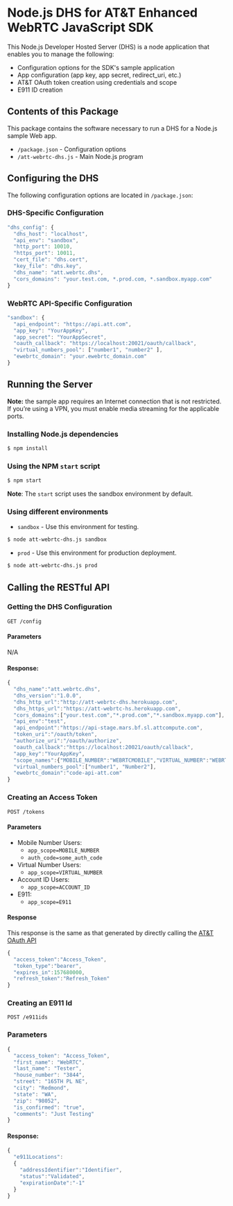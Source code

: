 # Node.js DHS for AT&T Enhanced WebRTC JavaScript SDK

This Node.js Developer Hosted Server (DHS) is a node application that enables you to manage the following:
  * Configuration options for the SDK's sample application
  * App configuration (app key, app secret, redirect_uri, etc.)
  * AT&T OAuth token creation using credentials and scope
  * E911 ID creation

## Contents of this Package

This package contains the software necessary to run a DHS for
a Node.js sample Web app.

- `/package.json` - Configuration options
- `/att-webrtc-dhs.js` - Main Node.js program

## Configuring the DHS

The following configuration options are located in `/package.json`:

### DHS-Specific Configuration

```javascript
"dhs_config": {
  "dhs_host": "localhost",
  "api_env": "sandbox",
  "http_port": 10010,
  "https_port": 10011,
  "cert_file": "dhs.cert",
  "key_file": "dhs.key",
  "dhs_name": "att.webrtc.dhs",
  "cors_domains": "your.test.com, *.prod.com, *.sandbox.myapp.com"
}
```
### WebRTC API-Specific Configuration

```javascript
"sandbox": {
  "api_endpoint": "https://api.att.com",
  "app_key": "YourAppKey",
  "app_secret": "YourAppSecret",
  "oauth_callback": "https://localhost:20021/oauth/callback",
  "virtual_numbers_pool": ["number1", "number2" ],
  "ewebrtc_domain": "your.ewebrtc_domain.com"
}
```

## Running the Server

**Note:** the sample app requires an Internet connection that is not restricted. If you’re using a VPN, you must enable media streaming for the applicable ports.

### Installing Node.js dependencies

```bash
$ npm install
```

### Using the NPM `start` script

```bash
$ npm start
```

**Note**: The `start` script uses the sandbox environment by default.

### Using different environments

  * `sandbox` - Use this environment for testing.

  ```bash
  $ node att-webrtc-dhs.js sandbox
  ```

  * `prod` - Use this environment for production deployment.

  ```bash
  $ node att-webrtc-dhs.js prod
  ```


## Calling the RESTful API 

### Getting the DHS Configuration
```
GET /config
```

#### Parameters

N/A

#### Response:
```javascript
{
  "dhs_name":"att.webrtc.dhs",
  "dhs_version":"1.0.0",
  "dhs_http_url":"http://att-webrtc-dhs.herokuapp.com",
  "dhs_https_url":"https://att-webrtc-hs.herokuapp.com",
  "cors_domains":["your.test.com","*.prod.com","*.sandbox.myapp.com"],
  "api_env":"test",
  "api_endpoint":"https://api-stage.mars.bf.sl.attcompute.com",
  "token_uri":"/oauth/token",
  "authorize_uri":"/oauth/authorize",
  "oauth_callback":"https://localhost:20021/oauth/callback",
  "app_key":"YourAppKey",
  "scope_names":{"MOBILE_NUMBER":"WEBRTCMOBILE","VIRTUAL_NUMBER":"WEBRTC","ACCOUNT_ID":"WEBRTC","E911":"EMERGENCYSERVICES"},
  "virtual_numbers_pool":["number1", "Number2"],
  "ewebrtc_domain":"code-api-att.com"
}
```

### Creating an Access Token

```
POST /tokens
```

#### Parameters

* Mobile Number Users:
  * `app_scope=MOBILE_NUMBER`
  * `auth_code=some_auth_code`
* Virtual Number Users:
  * `app_scope=VIRTUAL_NUMBER`
* Account ID Users:
  * `app_scope=ACCOUNT_ID`
* E911:
  * `app_scope=E911`

#### Response

This response is the same as that generated by directly calling the [AT&T OAuth API](http://developer.att.com/apis/oauth-2)
```javascript
{
  "access_token":"Access_Token",
  "token_type":"bearer",
  "expires_in":157680000,
  "refresh_token":"Refresh_Token"
}
```

### Creating an E911 Id
```
POST /e911ids
```

### Parameters
```javascript
{
  "access_token": "Access_Token",
  "first_name": "WebRTC",
  "last_name": "Tester",
  "house_number": "3844",
  "street": "165TH PL NE",
  "city": "Redmond",
  "state": "WA",
  "zip": "98052",
  "is_confirmed": "true",
  "comments": "Just Testing"
}
```

#### Response:
```javascript
{
  "e911Locations":
  {
    "addressIdentifier":"Identifier",
    "status":"Validated",
    "expirationDate":"-1"
  }
}
```
